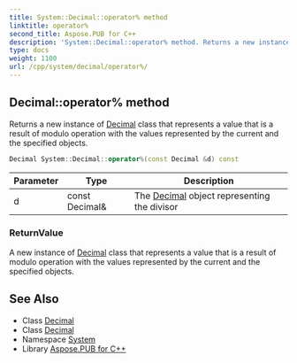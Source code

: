 ```yaml
---
title: System::Decimal::operator% method
linktitle: operator%
second_title: Aspose.PUB for C++
description: 'System::Decimal::operator% method. Returns a new instance of Decimal class that represents a value that is a result of modulo operation with the values represented by the current and the specified objects in C++.'
type: docs
weight: 1100
url: /cpp/system/decimal/operator%/
---
```

## Decimal::operator% method


Returns a new instance of [Decimal](../) class that represents a value that is a result of modulo operation with the values represented by the current and the specified objects.

```cpp
Decimal System::Decimal::operator%(const Decimal &d) const
```


| Parameter | Type | Description |
| --- | --- | --- |
| d | const Decimal\& | The [Decimal](../) object representing the divisor |

### ReturnValue

A new instance of [Decimal](../) class that represents a value that is a result of modulo operation with the values represented by the current and the specified objects.

## See Also

* Class [Decimal](../)
* Class [Decimal](../)
* Namespace [System](../../)
* Library [Aspose.PUB for C++](../../../)
